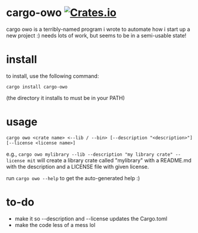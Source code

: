 # cargo-owo [![Crates.io](https://img.shields.io/crates/v/cargo-owo)](https://crates.io/crates/cargo-owo)
cargo owo is a terribly-named program i wrote to automate how i start up a new project :) needs lots of work, but seems to be in a semi-usable state!

# install
to install, use the following command:
```
cargo install cargo-owo
```
(the directory it installs to must be in your PATH)

# usage
```
cargo owo <crate name> <--lib / --bin> [--description "<description>"] [--license <license name>]
```

e.g., `cargo owo mylibrary --lib --description "my library crate" --license mit` will create a library crate called "mylibrary" with a README.md with the description and a LICENSE file with given license.

run `cargo owo --help` to get the auto-generated help :)

# to-do
- make it so --description and --license updates the Cargo.toml
- make the code less of a mess lol